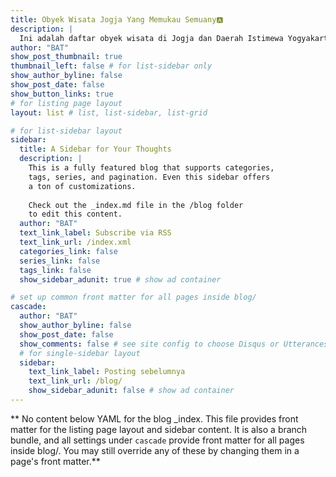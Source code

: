```yaml
---
title: Obyek Wisata Jogja Yang Memukau Semuany🅰️
description: |
  Ini adalah daftar obyek wisata di Jogja dan Daerah Istimewa Yogyakart🅰️ dan Sekitarnya yang bisa anda kunjungi selama di Jogja.
author: "BAT"
show_post_thumbnail: true
thumbnail_left: false # for list-sidebar only
show_author_byline: false
show_post_date: false
show_button_links: true
# for listing page layout
layout: list # list, list-sidebar, list-grid

# for list-sidebar layout
sidebar: 
  title: A Sidebar for Your Thoughts
  description: |
    This is a fully featured blog that supports categories,
    tags, series, and pagination. Even this sidebar offers 
    a ton of customizations.
    
    Check out the _index.md file in the /blog folder 
    to edit this content. 
  author: "BAT"
  text_link_label: Subscribe via RSS
  text_link_url: /index.xml
  categories_link: false
  series_link: false
  tags_link: false
  show_sidebar_adunit: true # show ad container

# set up common front matter for all pages inside blog/
cascade:
  author: "BAT"
  show_author_byline: false
  show_post_date: false
  show_comments: false # see site config to choose Disqus or Utterances
  # for single-sidebar layout
  sidebar:
    text_link_label: Posting sebelumnya
    text_link_url: /blog/
    show_sidebar_adunit: false # show ad container
---
```


** No content below YAML for the blog _index. This file provides front matter for the listing page layout and sidebar content. It is also a branch bundle, and all settings under `cascade` provide front matter for all pages inside blog/. You may still override any of these by changing them in a page's front matter.**
